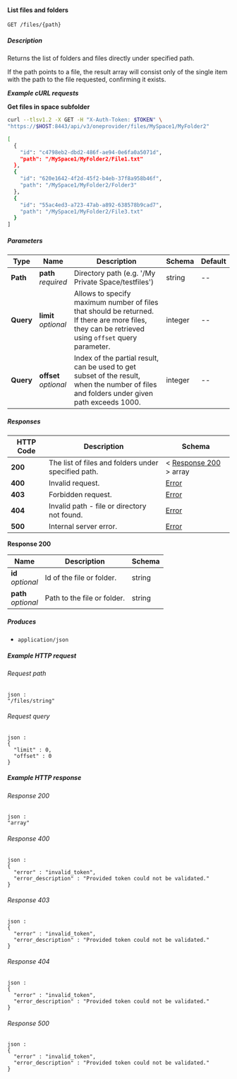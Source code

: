 
<a name="list_files"></a>
#### List files and folders
```
GET /files/{path}
```


##### Description
Returns the list of folders and files directly under specified path.

If the path points to a file, the result array will consist only of the single item with the path to the file requested, confirming it exists.

***Example cURL requests***

**Get files in space subfolder**
```bash
curl --tlsv1.2 -X GET -H "X-Auth-Token: $TOKEN" \
"https://$HOST:8443/api/v3/oneprovider/files/MySpace1/MyFolder2"

[
  {
    "id": "c4798eb2-dbd2-486f-ae94-0e6fa0a5071d",
    "path": "/MySpace1/MyFolder2/File1.txt"
  },
  {
    "id": "620e1642-4f2d-45f2-b4eb-37f8a958b46f",
    "path": "/MySpace1/MyFolder2/Folder3"
  },
  {
    "id": "55ac4ed3-a723-47ab-a892-638578b9cad7",
    "path": "/MySpace1/MyFolder2/File3.txt"
  }
]
```


##### Parameters

|Type|Name|Description|Schema|Default|
|---|---|---|---|---|
|**Path**|**path**  <br>*required*|Directory path (e.g. '/My Private Space/testfiles')|string|--|
|**Query**|**limit**  <br>*optional*|Allows to specify maximum number of files that should be returned. If there are more files, they can be retrieved using `offset` query parameter.|integer|--|
|**Query**|**offset**  <br>*optional*|Index of the partial result, can be used to get subset of the result, when the number of files and folders under given path exceeds 1000.|integer|--|


##### Responses

|HTTP Code|Description|Schema|
|---|---|---|
|**200**|The list of files and folders under specified path.|< [Response 200](#list_files-response-200) > array|
|**400**|Invalid request.|[Error](../definitions/Error.md#error)|
|**403**|Forbidden request.|[Error](../definitions/Error.md#error)|
|**404**|Invalid path - file or directory not found.|[Error](../definitions/Error.md#error)|
|**500**|Internal server error.|[Error](../definitions/Error.md#error)|

<a name="list_files-response-200"></a>
**Response 200**

|Name|Description|Schema|
|---|---|---|
|**id**  <br>*optional*|Id of the file or folder.|string|
|**path**  <br>*optional*|Path to the file or folder.|string|


##### Produces

* `application/json`


##### Example HTTP request

###### Request path
```
json :
"/files/string"
```


###### Request query
```
json :
{
  "limit" : 0,
  "offset" : 0
}
```


##### Example HTTP response

###### Response 200
```
json :
"array"
```


###### Response 400
```
json :
{
  "error" : "invalid_token",
  "error_description" : "Provided token could not be validated."
}
```


###### Response 403
```
json :
{
  "error" : "invalid_token",
  "error_description" : "Provided token could not be validated."
}
```


###### Response 404
```
json :
{
  "error" : "invalid_token",
  "error_description" : "Provided token could not be validated."
}
```


###### Response 500
```
json :
{
  "error" : "invalid_token",
  "error_description" : "Provided token could not be validated."
}
```



